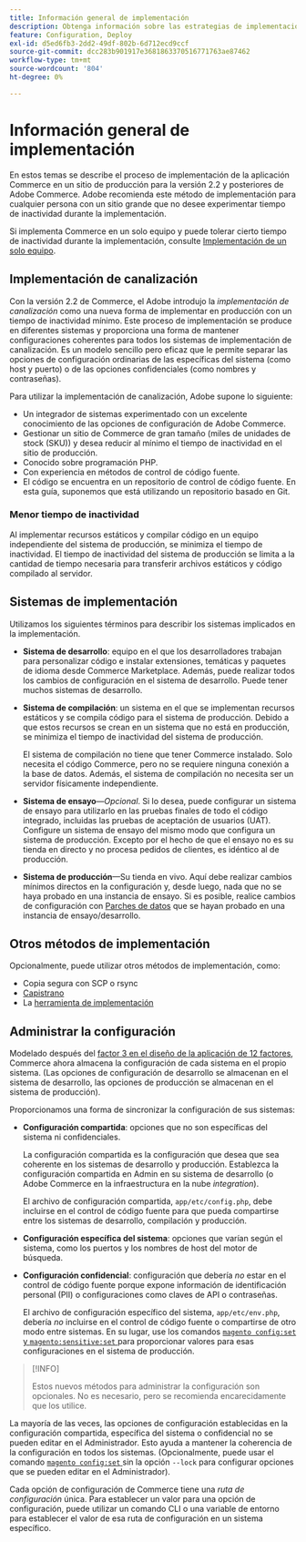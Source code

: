 ```yaml
---
title: Información general de implementación
description: Obtenga información sobre las estrategias de implementación para la aplicación de Commerce.
feature: Configuration, Deploy
exl-id: d5ed6fb3-2dd2-49df-802b-6d712ecd9ccf
source-git-commit: dcc283b901917e3681863370516771763ae87462
workflow-type: tm+mt
source-wordcount: '804'
ht-degree: 0%

---
```


# Información general de implementación

En estos temas se describe el proceso de implementación de la aplicación Commerce en un sitio de producción para la versión 2.2 y posteriores de Adobe Commerce. Adobe recomienda este método de implementación para cualquier persona con un sitio grande que no desee experimentar tiempo de inactividad durante la implementación.

Si implementa Commerce en un solo equipo y puede tolerar cierto tiempo de inactividad durante la implementación, consulte [Implementación de un solo equipo](../deployment/single-machine.md).

## Implementación de canalización

Con la versión 2.2 de Commerce, el Adobe introdujo la _implementación de canalización_ como una nueva forma de implementar en producción con un tiempo de inactividad mínimo. Este proceso de implementación se produce en diferentes sistemas y proporciona una forma de mantener configuraciones coherentes para todos los sistemas de implementación de canalización. Es un modelo sencillo pero eficaz que le permite separar las opciones de configuración ordinarias de las específicas del sistema (como host y puerto) o de las opciones confidenciales (como nombres y contraseñas).

Para utilizar la implementación de canalización, Adobe supone lo siguiente:

- Un integrador de sistemas experimentado con un excelente conocimiento de las opciones de configuración de Adobe Commerce.
- Gestionar un sitio de Commerce de gran tamaño (miles de unidades de stock (SKU)) y desea reducir al mínimo el tiempo de inactividad en el sitio de producción.
- Conocido sobre programación PHP.
- Con experiencia en métodos de control de código fuente.
- El código se encuentra en un repositorio de control de código fuente. En esta guía, suponemos que está utilizando un repositorio basado en Git.

### Menor tiempo de inactividad

Al implementar recursos estáticos y compilar código en un equipo independiente del sistema de producción, se minimiza el tiempo de inactividad. El tiempo de inactividad del sistema de producción se limita a la cantidad de tiempo necesaria para transferir archivos estáticos y código compilado al servidor.

## Sistemas de implementación

Utilizamos los siguientes términos para describir los sistemas implicados en la implementación.

- **Sistema de desarrollo**: equipo en el que los desarrolladores trabajan para personalizar código e instalar extensiones, temáticas y paquetes de idioma desde Commerce Marketplace. Además, puede realizar todos los cambios de configuración en el sistema de desarrollo. Puede tener muchos sistemas de desarrollo.

- **Sistema de compilación**: un sistema en el que se implementan recursos estáticos y se compila código para el sistema de producción. Debido a que estos recursos se crean en un sistema que no está en producción, se minimiza el tiempo de inactividad del sistema de producción.

  El sistema de compilación no tiene que tener Commerce instalado. Solo necesita el código Commerce, pero no se requiere ninguna conexión a la base de datos. Además, el sistema de compilación no necesita ser un servidor físicamente independiente.

- **Sistema de ensayo**—_Opcional_. Si lo desea, puede configurar un sistema de ensayo para utilizarlo en las pruebas finales de todo el código integrado, incluidas las pruebas de aceptación de usuarios (UAT). Configure un sistema de ensayo del mismo modo que configura un sistema de producción. Excepto por el hecho de que el ensayo no es su tienda en directo y no procesa pedidos de clientes, es idéntico al de producción.

- **Sistema de producción**—Su tienda en vivo. Aquí debe realizar cambios mínimos directos en la configuración y, desde luego, nada que no se haya probado en una instancia de ensayo. Si es posible, realice cambios de configuración con [Parches de datos](https://developer.adobe.com/commerce/php/development/components/declarative-schema/patches/) que se hayan probado en una instancia de ensayo/desarrollo.

## Otros métodos de implementación

Opcionalmente, puede utilizar otros métodos de implementación, como:

- Copia segura con SCP o rsync
- [Capistrano](https://capistranorb.com/documentation/overview/what-is-capistrano)
- La [herramienta de implementación](https://deployer.org/)

## Administrar la configuración

Modelado después del [factor 3 en el diseño de la aplicación de 12 factores](https://12factor.net/config), Commerce ahora almacena la configuración de cada sistema en el propio sistema. (Las opciones de configuración de desarrollo se almacenan en el sistema de desarrollo, las opciones de producción se almacenan en el sistema de producción).

Proporcionamos una forma de sincronizar la configuración de sus sistemas:

- **Configuración compartida**: opciones que no son específicas del sistema ni confidenciales.

  La configuración compartida es la configuración que desea que sea coherente en los sistemas de desarrollo y producción. Establezca la configuración compartida en Admin en su sistema de desarrollo (o Adobe Commerce en la infraestructura en la nube _integration_).

  El archivo de configuración compartida, `app/etc/config.php`, debe incluirse en el control de código fuente para que pueda compartirse entre los sistemas de desarrollo, compilación y producción.

- **Configuración específica del sistema**: opciones que varían según el sistema, como los puertos y los nombres de host del motor de búsqueda.

- **Configuración confidencial**: configuración que debería _no_ estar en el control de código fuente porque expone información de identificación personal (PII) o configuraciones como claves de API o contraseñas.

  El archivo de configuración específico del sistema, `app/etc/env.php`, debería _no_ incluirse en el control de código fuente o compartirse de otro modo entre sistemas. En su lugar, use los comandos [`magento config:set` y `magento:sensitive:set` ](../cli/set-configuration-values.md) para proporcionar valores para esas configuraciones en el sistema de producción.

>[!INFO]
>
>Estos nuevos métodos para administrar la configuración son opcionales. No es necesario, pero se recomienda encarecidamente que los utilice.

La mayoría de las veces, las opciones de configuración establecidas en la configuración compartida, específica del sistema o confidencial no se pueden editar en el Administrador. Esto ayuda a mantener la coherencia de la configuración en todos los sistemas. (Opcionalmente, puede usar el comando [`magento config:set` ](../cli/set-configuration-values.md) sin la opción `--lock` para configurar opciones que se pueden editar en el Administrador).

Cada opción de configuración de Commerce tiene una _ruta de configuración_ única. Para establecer un valor para una opción de configuración, puede utilizar un comando CLI o una variable de entorno para establecer el valor de esa ruta de configuración en un sistema específico.
